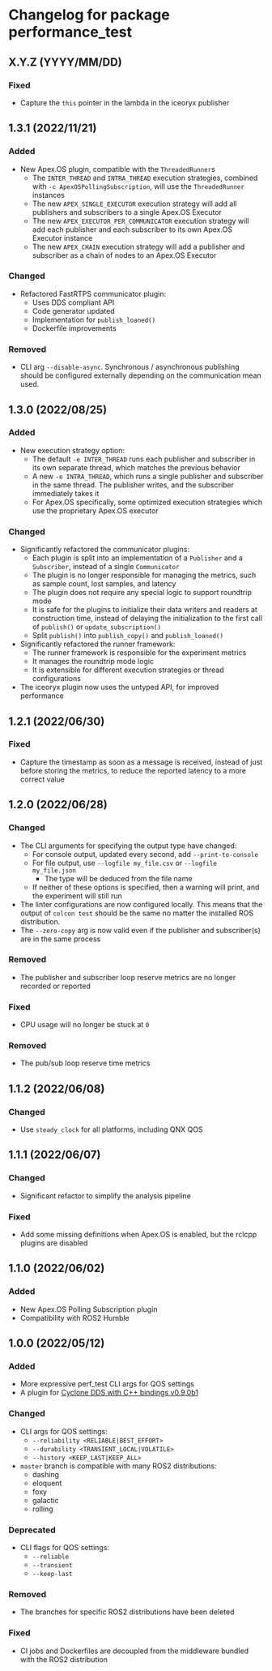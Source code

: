 # Changelog for package performance_test

## X.Y.Z (YYYY/MM/DD)

### Fixed
- Capture the `this` pointer in the lambda in the iceoryx publisher

## 1.3.1 (2022/11/21)

### Added
- New Apex.OS plugin, compatible with the `ThreadedRunner`s
  - The `INTER_THREAD` and `INTRA_THREAD` execution strategies, combined with
    `-c ApexOSPollingSubscription`, will use the `ThreadedRunner` instances
  - The new `APEX_SINGLE_EXECUTOR` execution strategy will add all publishers
    and subscribers to a single Apex.OS Executor
  - The new `APEX_EXECUTOR_PER_COMMUNICATOR` execution strategy will add each
    publisher and each subscriber to its own Apex.OS Executor instance
  - The new `APEX_CHAIN` execution strategy will add a publisher and subscriber
    as a chain of nodes to an Apex.OS Executor
### Changed
- Refactored FastRTPS communicator plugin:
  - Uses DDS compliant API
  - Code generator updated
  - Implementation for `publish_loaned()`
  - Dockerfile improvements
### Removed
- CLI arg `--disable-async`. Synchronous / asynchronous publishing should be
  configured externally depending on the communication mean used.

## 1.3.0 (2022/08/25)

### Added
- New execution strategy option:
  - The default `-e INTER_THREAD` runs each publisher and subscriber in its
    own separate thread, which matches the previous behavior
  - A new `-e INTRA_THREAD`, which runs a single publisher and subscriber in the
    same thread. The publisher writes, and the subscriber immediately takes it
  - For Apex.OS specifically, some optimized execution strategies which use the
    proprietary Apex.OS executor
### Changed
- Significantly refactored the communicator plugins:
  - Each plugin is split into an implementation of a `Publisher` and a
    `Subscriber`, instead of a single `Communicator`
  - The plugin is no longer responsible for managing the metrics, such as
    sample count, lost samples, and latency
  - The plugin does not require any special logic to support roundtrip mode
  - It is safe for the plugins to initialize their data writers and readers
    at construction time, instead of delaying the initialization to the first
    call of `publish()` or `update_subscription()`
  - Split `publish()` into `publish_copy()` and `publish_loaned()`
- Significantly refactored the runner framework:
  - The runner framework is responsible for the experiment metrics
  - It manages the roundtrip mode logic
  - It is extensible for different execution strategies or thread configurations
- The iceoryx plugin now uses the untyped API, for improved performance

## 1.2.1 (2022/06/30)

### Fixed
- Capture the timestamp as soon as a message is received, instead of just before
  storing the metrics, to reduce the reported latency to a more correct value

## 1.2.0 (2022/06/28)

### Changed
- The CLI arguments for specifying the output type have changed:
   - For console output, updated every second, add `--print-to-console`
   - For file output, use `--logfile my_file.csv` or `--logfile my_file.json`
      - The type will be deduced from the file name
   - If neither of these options is specified, then a warning will print,
     and the experiment will still run
- The linter configurations are now configured locally. This means that the output
  of `colcon test` should be the same no matter the installed ROS distribution.
- The `--zero-copy` arg is now valid even if the publisher and subscriber(s)
  are in the same process
### Removed
- The publisher and subscriber loop reserve metrics are no longer recorded or reported
### Fixed
- CPU usage will no longer be stuck at `0`

### Removed
- The pub/sub loop reserve time metrics

## 1.1.2 (2022/06/08)

### Changed
- Use `steady_clock` for all platforms, including QNX QOS

## 1.1.1 (2022/06/07)

### Changed
- Significant refactor to simplify the analysis pipeline
### Fixed
- Add some missing definitions when Apex.OS is enabled, but the rclcpp plugins are disabled

## 1.1.0 (2022/06/02)

### Added
- New Apex.OS Polling Subscription plugin
- Compatibility with ROS2 Humble

## 1.0.0 (2022/05/12)

### Added
- More expressive perf_test CLI args for QOS settings
- A plugin for [Cyclone DDS with C++ bindings v0.9.0b1](https://github.com/eclipse-cyclonedds/cyclonedds-cxx/tree/0.9.0b1)
### Changed
- CLI args for QOS settings:
    - `--reliability <RELIABLE|BEST_EFFORT>`
    - `--durability <TRANSIENT_LOCAL|VOLATILE>`
    - `--history <KEEP_LAST|KEEP_ALL>`
- `master` branch is compatible with many ROS2 distributions:
    - dashing
    - eloquent
    - foxy
    - galactic
    - rolling
### Deprecated
- CLI flags for QOS settings:
    - `--reliable`
    - `--transient`
    - `--keep-last`
### Removed
- The branches for specific ROS2 distributions have been deleted
### Fixed
- CI jobs and Dockerfiles are decoupled from the middleware bundled with the ROS2 distribution
